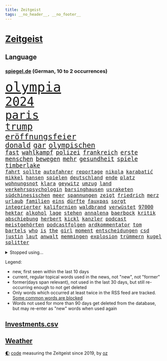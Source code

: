 ```yaml
---
title: Zeitgeist
tags: __no_header__, __no_footer__
---
```


# [Zeitgeist](https://oliz.io/zeitgeist/)

## Language

<h3><a href="https://www.spiegel.de" target="_blank">spiegel.de</a> (German, 10 to 2 occurrences)</h3>
<p style="font-family:monospace">
<span style="font-size:32pt"><a href="news_links.html#olympia" class="current">olympia</a></span>
<br>
<span style="font-size:29pt"><a href="news_links.html#2024" class="current">2024</a></span>
<br>
<span style="font-size:27pt"><a href="news_links.html#paris" class="current">paris</a></span>
<br>
<span style="font-size:22pt"><a href="news_links.html#trump" class="current">trump</a></span>
<br>
<span style="font-size:19pt"><a href="news_links.html#eröffnungsfeier" class="current">eröffnungsfeier</a></span>
<br>
<span style="font-size:17pt"><a href="news_links.html#donald" class="current">donald</a></span>
<span style="font-size:17pt"><a href="news_links.html#gar" class="current">gar</a></span>
<span style="font-size:17pt"><a href="news_links.html#olympischen" class="current">olympischen</a></span>
<br>
<span style="font-size:14pt"><a href="news_links.html#fast" class="current">fast</a></span>
<span style="font-size:14pt"><a href="news_links.html#wahlkampf" class="current">wahlkampf</a></span>
<span style="font-size:14pt"><a href="news_links.html#polizei" class="current">polizei</a></span>
<span style="font-size:14pt"><a href="news_links.html#frankreich" class="current">frankreich</a></span>
<span style="font-size:14pt"><a href="news_links.html#erste" class="current">erste</a></span>
<span style="font-size:14pt"><a href="news_links.html#menschen" class="current">menschen</a></span>
<span style="font-size:14pt"><a href="news_links.html#bewegen" class="current">bewegen</a></span>
<span style="font-size:14pt"><a href="news_links.html#mehr" class="current">mehr</a></span>
<span style="font-size:14pt"><a href="news_links.html#gesundheit" class="current">gesundheit</a></span>
<span style="font-size:14pt"><a href="news_links.html#spiele" class="current">spiele</a></span>
<span style="font-size:14pt"><a href="news_links.html#timberlake" class="current">timberlake</a></span>
<br>
<span style="font-size:12pt"><a href="news_links.html#fahrt" class="current">fahrt</a></span>
<span style="font-size:12pt"><a href="news_links.html#sollte" class="current">sollte</a></span>
<span style="font-size:12pt"><a href="news_links.html#autofahrer" class="current">autofahrer</a></span>
<span style="font-size:12pt"><a href="news_links.html#reportage" class="new">reportage</a></span>
<span style="font-size:12pt"><a href="news_links.html#nikola" class="new">nikola</a></span>
<span style="font-size:12pt"><a href="news_links.html#karabatić" class="new">karabatić</a></span>
<span style="font-size:12pt"><a href="news_links.html#mikkel" class="new">mikkel</a></span>
<span style="font-size:12pt"><a href="news_links.html#hansen" class="new">hansen</a></span>
<span style="font-size:12pt"><a href="news_links.html#spielen" class="current">spielen</a></span>
<span style="font-size:12pt"><a href="news_links.html#deutschland" class="current">deutschland</a></span>
<span style="font-size:12pt"><a href="news_links.html#ende" class="current">ende</a></span>
<span style="font-size:12pt"><a href="news_links.html#platz" class="current">platz</a></span>
<span style="font-size:12pt"><a href="news_links.html#wohnungsnot" class="current">wohnungsnot</a></span>
<span style="font-size:12pt"><a href="news_links.html#klara" class="new">klara</a></span>
<span style="font-size:12pt"><a href="news_links.html#geywitz" class="new">geywitz</a></span>
<span style="font-size:12pt"><a href="news_links.html#umzug" class="current">umzug</a></span>
<span style="font-size:12pt"><a href="news_links.html#land" class="current">land</a></span>
<span style="font-size:12pt"><a href="news_links.html#verkehrspsychologin" class="new">verkehrspsychologin</a></span>
<span style="font-size:12pt"><a href="news_links.html#barsinghausen" class="new">barsinghausen</a></span>
<span style="font-size:12pt"><a href="news_links.html#usraketen" class="new">usraketen</a></span>
<span style="font-size:12pt"><a href="news_links.html#südchinesischen" class="current">südchinesischen</a></span>
<span style="font-size:12pt"><a href="news_links.html#meer" class="current">meer</a></span>
<span style="font-size:12pt"><a href="news_links.html#spannungen" class="current">spannungen</a></span>
<span style="font-size:12pt"><a href="news_links.html#zeigt" class="current">zeigt</a></span>
<span style="font-size:12pt"><a href="news_links.html#friedrich" class="current">friedrich</a></span>
<span style="font-size:12pt"><a href="news_links.html#merz" class="current">merz</a></span>
<span style="font-size:12pt"><a href="news_links.html#urlaub" class="current">urlaub</a></span>
<span style="font-size:12pt"><a href="news_links.html#familien" class="current">familien</a></span>
<span style="font-size:12pt"><a href="news_links.html#eins" class="current">eins</a></span>
<span style="font-size:12pt"><a href="news_links.html#dürfte" class="current">dürfte</a></span>
<span style="font-size:12pt"><a href="news_links.html#fauxpas" class="new">fauxpas</a></span>
<span style="font-size:12pt"><a href="news_links.html#sorgt" class="current">sorgt</a></span>
<span style="font-size:12pt"><a href="news_links.html#integrierter" class="new">integrierter</a></span>
<span style="font-size:12pt"><a href="news_links.html#kalifornien" class="current">kalifornien</a></span>
<span style="font-size:12pt"><a href="news_links.html#waldbrand" class="current">waldbrand</a></span>
<span style="font-size:12pt"><a href="news_links.html#verwüstet" class="current">verwüstet</a></span>
<span style="font-size:12pt"><a href="news_links.html#97000" class="new">97000</a></span>
<span style="font-size:12pt"><a href="news_links.html#hektar" class="current">hektar</a></span>
<span style="font-size:12pt"><a href="news_links.html#alkohol" class="current">alkohol</a></span>
<span style="font-size:12pt"><a href="news_links.html#lage" class="current">lage</a></span>
<span style="font-size:12pt"><a href="news_links.html#stehen" class="current">stehen</a></span>
<span style="font-size:12pt"><a href="news_links.html#annalena" class="current">annalena</a></span>
<span style="font-size:12pt"><a href="news_links.html#baerbock" class="current">baerbock</a></span>
<span style="font-size:12pt"><a href="news_links.html#kritik" class="current">kritik</a></span>
<span style="font-size:12pt"><a href="news_links.html#abschiebung" class="current">abschiebung</a></span>
<span style="font-size:12pt"><a href="news_links.html#herbert" class="current">herbert</a></span>
<span style="font-size:12pt"><a href="news_links.html#kickl" class="new">kickl</a></span>
<span style="font-size:12pt"><a href="news_links.html#kanzler" class="current">kanzler</a></span>
<span style="font-size:12pt"><a href="news_links.html#podcast" class="current">podcast</a></span>
<span style="font-size:12pt"><a href="news_links.html#meistgehörten" class="new">meistgehörten</a></span>
<span style="font-size:12pt"><a href="news_links.html#podcastfolgen" class="new">podcastfolgen</a></span>
<span style="font-size:12pt"><a href="news_links.html#ardkommentator" class="new">ardkommentator</a></span>
<span style="font-size:12pt"><a href="news_links.html#tom" class="current">tom</a></span>
<span style="font-size:12pt"><a href="news_links.html#bartels" class="current">bartels</a></span>
<span style="font-size:12pt"><a href="news_links.html#who" class="current">who</a></span>
<span style="font-size:12pt"><a href="news_links.html#is" class="current">is</a></span>
<span style="font-size:12pt"><a href="news_links.html#the" class="current">the</a></span>
<span style="font-size:12pt"><a href="news_links.html#girl" class="current">girl</a></span>
<span style="font-size:12pt"><a href="news_links.html#moment" class="current">moment</a></span>
<span style="font-size:12pt"><a href="news_links.html#entscheidungen" class="current">entscheidungen</a></span>
<span style="font-size:12pt"><a href="news_links.html#csd" class="current">csd</a></span>
<span style="font-size:12pt"><a href="news_links.html#justin" class="current">justin</a></span>
<span style="font-size:12pt"><a href="news_links.html#laut" class="current">laut</a></span>
<span style="font-size:12pt"><a href="news_links.html#anwalt" class="current">anwalt</a></span>
<span style="font-size:12pt"><a href="news_links.html#memmingen" class="current">memmingen</a></span>
<span style="font-size:12pt"><a href="news_links.html#explosion" class="current">explosion</a></span>
<span style="font-size:12pt"><a href="news_links.html#trümmern" class="current">trümmern</a></span>
<span style="font-size:12pt"><a href="news_links.html#kugel" class="current">kugel</a></span>
<span style="font-size:12pt"><a href="news_links.html#splitter" class="new">splitter</a></span>
</p>
<details>
<summary>Stopped using...</summary>
<p class="former" style="font-size:12pt">
gefordert(1375) elfmeter(1374) entdeckte(1374) funktionieren(1373) gründer(1373) kassiert(1373) arsenal(1372) gewissen(1372) steigende(1372) wechseln(1372) 2017(1371) coronakrise(1371) führerschein(1371) kritisierte(1371) landkreis(1371) respekt(1371) räumen(1371) strafen(1371) eng(1370) gemeldet(1370) radikal(1370) raum(1370) vergeblich(1370) verlängerung(1370) angeblichen(1369) mittelmeer(1369) paul(1369) richten(1369) vermuten(1369) verurteilte(1369) österreichische(1369) überlebte(1369) energien(1368) hinterher(1368) polens(1368) positionen(1368) schiff(1368) betreiber(1367) geflüchteten(1367) ifoinstitut(1367) leipzig(1367) übergeben(1367) aufnahmen(1366) bundesländer(1366) kriminellen(1366) seitdem(1366) senat(1366) 33(1365) 37(1365) angekommen(1365) dreimal(1365) eingesetzt(1365) golf(1365) regt(1365) armut(1364) aufgehoben(1364) beschluss(1364) bitten(1364) dramatisch(1364) freiheit(1364) geburt(1364) litauen(1364) remis(1364) zurzeit(1364) trennung(1363) drastisch(1362) kämpfe(1362) teilnehmer(1361) wiederholt(1361) außen(1360) daher(1360) system(1360) einreisen(1359) half(1359) kräftig(1359) oliver(1359) frachter(1358) unglück(1358) rassistischen(1357) störung(1357) vorstoß(1357) antisemitismus(1356) gekauft(1356) nutzer(1356) affäre(1355) brite(1355) ausgeliefert(1354) gaben(1354) hielten(1354) republik(1354) torhüter(1354) wachstum(1354) änderungen(1353) auflagen(1350) beklagt(1350) aufarbeitung(1349) eigenes(1348) enge(1348) beitrag(1344) holocaust(1344) laufenden(1343) leider(1343) uni(1343) dran(1342) entschuldigung(1339) vorwürfen(1337) pleite(1335) uhaft(1329) afrikas(1328) geblieben(1327) dauert(1325) überfordert(1325) erhöhung(1324) herausforderungen(1321) armen(1318) plattform(1315) regelmäßig(1298) sachen(1290) estland(1245) zusammenbruch(1234) lediglich(1155) arbeitsmarkt(1144) 38(1140) cup(1094) jinping(1062) gestern(1056) jahrzehnt(1051) gewohnt(1042) nachmittag(1039) befreiung(1034) hawaii(1034) irritiert(1028) offene(1024) dokumentiert(1016) kursieren(1010) bekräftigt(1006) abkommen(1002) ostdeutschland(985) ampelparteien(984) schülerin(981) fußballs(966) vatikan(965) akw(953) sank(942) möchten(934) öffentlichrechtlichen(934) bundesinnenministerin(925) bat(919) verringern(908) verkündete(907) explosionen(900) spaltung(896) afrikanischen(888) gezwungen(888) lohnen(883) verwaltung(872) samt(867) gelöst(854) künstlerin(840) gefangenschaft(839) günstiger(836) dilemma(828) günstige(828) erlauben(826) durchsuchen(817) klopp(803) perfekte(800) hammer(797) unterlag(793) harter(792) chefs(775) stockholm(768) ulrich(768) galten(765) sprung(765) veröffentlichen(753) unentschieden(750) osnabrück(748) erlegen(733) kämpferisch(733) folgten(727) rettungsaktion(725) toilette(714) zivile(707) einladung(693) nackt(674) machtmissbrauch(670) irland(651) eingriff(650) knappe(640) wohnungsbau(634) parallel(616) verehrt(616) uskonzern(615) rudi(613) digital(605) bewirken(604) redet(602) singt(602) wirtschaftliche(600) staates(598) einstige(597) ig(597) testet(596) pop(592) technische(589) wechselte(582) steigern(581) kieler(568) rekordhoch(567) leblos(566) renommierte(564) verwendet(564) legendäre(561) völler(561) reichsbürger(560) sachsens(552) ussängerin(551) erleidet(546) christdemokraten(540) freier(539) initiative(535) rauchen(533) startups(532) fahrbahn(531) liebt(529) übers(527) jäger(520) verschleppt(519) richtigen(515) angemeldet(513) panik(512) anzeigen(510) überschattet(506) außergewöhnlich(501) merklich(497) gedanken(496) wendepunkt(490) gala(489) 15jähriger(488) kassen(487) ungeklärt(482) ferrari(477) erfolgen(475) asylpolitik(472) genaue(470) baugenehmigungen(466) drohte(458) fluggesellschaften(458) bekämpfung(455) dringt(455) staatsbürger(449) härtere(447) alarmbereitschaft(445) urlauber(444) kolleginnen(442) horror(440) ikone(439) vollem(433) kretschmer(430) 15jährige(426) strompreise(425) rechtskräftig(423) filmbranche(422) florenz(422) prognostiziert(422) erregt(421) südkoreas(420) iphones(412) naturschutz(407) ausschließen(405) einwanderung(405) treu(399) indischer(395) 77(389) defensive(386) stellvertretende(378) ankunft(376) stellenabbau(370) luka(369) beschloss(365) csuchef(365) travis(365) gerichts(364) surfen(356) einzuführen(355) lagen(355) bewaffnete(354) vormittag(354) football(353) varianten(350) islamistische(348) mancher(347) teuerste(345) britney(344) spears(344) margot(340) kindesmissbrauch(334) verglichen(330) debütant(329) hartes(327) wolff(326) verkehrsunfall(324) afdchef(321) sichergestellt(321) trendwende(319) jüdisches(318) beute(317) us(317) 03(316) tisch(315) astronomen(311) kabine(311) year(310) zypern(310) ködern(308) bbc(306) elektroauto(304) mittelfeld(304) harmlos(303) rückenschmerzen(303) besserung(299) 12000(298) heutzutage(296) wehrpflicht(296) glänzt(293) toptalent(293) appellieren(292) sicherheitslage(291) ständige(291) rage(290) noten(289) holocaustüberlebende(288) antisemitischer(287) getöteter(287) massenproteste(287) verliebt(287) einander(286) singen(286) sanitäter(285) rief(283) verheiratet(282) rekordzahl(281) verdrängt(281) duo(280) eustaaten(280) fracht(277) historikerin(276) kelce(273) tabellenführung(273) usrepräsentantenhaus(271) würgen(268) beschießen(267) tanzen(267) wilde(267) höchster(266) streifenwagen(266) versuche(266) kriegen(264) regierungserklärung(258) schmerzen(258) wenden(258) überraschende(258) migrationshintergrund(257) sofia(257) kundgebung(256) mohammadi(256) option(250) wild(250) bezahlkarte(248) schwaben(247) tipp(245) kritischer(243) mangelt(243) flensburg(242) fdppolitikerin(241) warnstreik(240) perry(239) unrwa(239) crown(238) topmanager(238) unterschätzt(238) doppelter(235) 29jähriger(234) veränderung(234) ausschlussverfahren(232) torjäger(232) ukrainehilfe(231) erfolgsserie(230) turnieren(230) ampelpartner(229) gibt’s(229) netflixserie(229) student(229) thailändische(229) eigenem(228) benedikt(224) kündigungen(224) besorgniserregend(220) stanley(218) golden(217) robbie(215) ausgleich(214) argentinischen(213) unruhen(213) zweikampf(213) ausgenommen(212) erfinder(208) misshandlungen(208) zielen(207) flugreisende(205) erfuhr(202) eingezogen(201) natopartnern(200) gleichgeschlechtliche(199) füllen(197) stromausfall(197) umfangreiche(197) verstößt(197) ermittlungsverfahren(196) inspirieren(196) österreicher(195) grant(194) aktiviert(192) geschützt(192) 28(191) gebrannt(190) on(190) platzen(190) therapien(190) verfügt(189) anwendung(188) heer(188) hochwasser(187) rammte(187) spiegelkorrespondentin(184) 1997(183) dreistelligen(183) brandenburgischen(182) schröders(182) unbestimmte(181) haftanstalt(180) kinderpornografie(180) rutscht(179) triumphieren(179) niemals(178) sendet(176) arbeitsminister(174) trotzt(174) rekordniveau(173) ehren(171) stromausfälle(170) elisabeth(169) landwirt(169) prozessbeginn(169) single(169) ausgang(168) kanadische(168) mona(168) privates(168) ausgrenzung(167) gepäck(167) protestierende(166) sommermärchen(166) sony(166) kapitulation(165) kinos(165) teamchef(165) alarmierte(164) bodenpersonal(163) zugunglück(163) zweifache(163) fehlenden(162) mehrjährige(162) milch(162) marlene(161) allgegenwärtig(160) erhöhte(160) gegenmaßnahmen(159) gestalt(159) piloten(157) leichnam(156) sophie(156) zurückziehen(156) parkinson(155) go(154) karriereende(154) politikum(154) demonstrierten(153) great(153) korallenriffe(153) lamar(153) aufgespürt(151) grausamen(151) plänen(151) bunte(150) populisten(149) rod(149) philippe(148) gegenentwurf(147) ios(147) riefen(147) unterrichtet(147) bitcoins(146) deutschem(146) eugipfel(146) gerügt(146) anonymer(145) meeresgrund(145) zentral(145) 4000(144) verbringen(144) verknüpft(144) ablenkungsmanöver(143) minderjährigen(143) styles(143) regimekritischen(142) einsehen(140) landtagswahl(140) missachtet(140) bildungssystem(139) bundesstraße(139) verschwindet(139) wangerooge(139) zerlegt(139) fraglich(138) klette(138) lösten(138) rettungskräften(138) hard(136) widerstände(136) benennen(135) günter(135) korruptionsvorwürfen(135) kostüm(135) oleksandr(135) augenzeugen(134) unmöglich(134) kartenzahlung(132) 450(131) mitspieler(131) lud(130) sprang(130) handlungen(129) insolvenzen(129) mccartney(129) revolutionsgericht(129) 35jährige(128) academy(128) selbstverständlich(128) verhältnismäßig(128) apples(127) gewalttat(127) labourpartei(127) anschließenden(126) intensive(126) lea(126) seltsamen(126) sumoringer(126) unangenehme(126) umweltministerium(125) bulgarien(124) entlang(124) masse(124) wildtiere(124) vergleichbar(122) beruflich(120) kigenerierte(120) hafens(119) jacht(119) photographer(119) dublin(118) havarie(118) major(118) muslimischen(118) gegenstand(117) gerührt(117) strafrecht(117) tschetschenien(117) cook(116) höchstens(116) spitzenkandidaten(116) vergehens(116) ablösen(114) argumentierte(114) episode(114) sainz(114) verurteilter(114) altersvorsorge(113) bundesamtes(113) laufnewsletter(113) bestandsaufnahme(112) insider(112) ipads(112) raste(112) arbeitsbedingungen(111) auschwitz(111) douglas(110) erkämpft(110) mad(110) verachtung(110) 2003(109) alleinerziehende(109) marschiert(109) orientierung(109) tschechiens(109) mitgründer(108) nominierten(108) sexismus(107) brust(106) lieder(106) untätigkeit(106) vorlage(106) abgebrannt(105) irischen(105) kommentierte(105) oscarpreisträger(105) techkonzerne(105) vermont(105) applaus(104) flüchtlingen(104) kriminalpolizei(104) siri(104) gordon(103) dokumentation(102) katie(102) lärm(102) parlaments(102) school(102) seeweg(102) zaubert(102) dominik(101) gebunden(101) traumtor(101) beier(100) flirten(100) footballstar(100) probefahrt(100) ruhrgebiet(100) katja(99) bestanden(98) gartenkolumne(98) großstädte(98) kasia(98) lenhardt(98) organspende(98) wettbewerbsfähigkeit(98) wurm(98) konvoi(97) paket(97) protestcamp(97) schick(97) strafrechts(97) studien(97) wolken(97) abschrecken(96) bedingung(96) drosten(95) ermutigt(95) ernannt(95) heimeuropameisterschaft(95) rekorde(95) usfernsehen(95) 105(94) bürgerkrieg(94) forum(94) schlüsse(94) unseres(94) verschütteten(94) schämen(93) unfällen(93) 44(92) achtjähriger(92) brachen(92) geburtenrate(92) neoliberalen(92) patzt(92) klimafonds(91) knall(91) leidenschaft(91) motor(91) zulegen(91) angetan(90) erfrischend(90) irrtum(90) assistentin(89) bierhoff(89) brillierte(89) videoclip(89) arbeitszeit(88) baerbocks(88) empfehlenswert(88) eroller(88) kahn(88) stop(88) bayerischer(87) benachbarten(87) flugbetrieb(87) medizinstudium(87) mitfavorit(87) mobben(87) oxford(87) treibstoff(87) absichern(86) dfbtrikot(86) gewertet(86) kirchen(86) memoir(86) scham(86) tschechische(86) blendend(85) einberufen(85) energieträger(85) frauenfußball(85) konjunkturprognose(85) maryland(85) miniwachstum(85) roy(85) techniken(85) packten(84) erholen(83) grandiosen(83) guillaume(83) millionenverlust(83) sperrung(83) zermatt(83) ärztinnen(83) 17jährigen(82) anhäufen(82) anschläge(82) frische(82) heilt(82) jk(82) potterautorin(82) rowling(82) saharastaub(82) verzerrt(82) baldige(81) bart(81) filmindustrie(81) friedländer(81) initiativen(81) kurdischen(81) verlobung(81) alleinsein(80) anspielungen(80) aufbau(80) beunruhigend(80) entzündete(80) fatale(80) genf(80) großartig(80) narges(80) purem(80) serienkiller(80) akteure(79) bahnstrecke(79) eike(79) einlenken(79) einschränken(79) feigen(79) jerry(79) szenarien(79) unfreiwillig(79) begünstigt(78) geldautomaten(78) södolf(78) süditalien(78) begegnungen(77) fuchs(77) prokopenko(77) furioses(76) lehrte(76) mariupol(76) schleifte(76) spioniert(76) tui(76) zuwachs(76) behoben(75) eukommissarin(75) quält(75) suchtkranke(75) 34jährige(74) bizarr(74) mcdonald’s(74) möller(74) tornados(74) usfinanzministerin(74) veruntreut(74) yellen(74) zeilen(74) arbeitsunfall(73) füchse(73) joker(73) kooperativ(73) parteispitze(73) porzellan(73) psychiatrie(73) psychiatrisches(73) trank(73) worüber(73) bordeaux(72) kriterien(72) mischt(72) revanchiert(72) verfassungsschützer(72) ablauf(71) beeren(71) beitragen(71) morgan(71) russ(71) weigerten(71) zugeschlagen(71) 1987(70) aufgebrochen(70) erliegt(70) hauskauf(70) liedermacher(70) oleksij(70) prämien(70) schmerzmittel(70) signagründer(70) einbrecher(69) immobilienkauf(69) spiegelspitzengespräch(69) verteidigte(69) baseballstar(68) chinareise(68) erdgas(68) flüssen(68) handelsstreit(68) herd(68) kämpften(68) nehammer(68) abbekommen(67) bestritt(67) hollywoodgrößen(67) islam(67) psychotherapeutin(67) verschlossenen(67) weltantidopingagentur(67) abgeschaltet(66) einzuschränken(66) kryptowährung(66) sphären(66) unbekannt(66) überschwänglich(66) durchquert(65) gebäudes(65) lebensgrundlage(65) unterhält(65) virologe(65) wovor(65) övp(65) integrieren(64) konfrontation(64) milliardärin(64) perioden(64) verbessert(64) ü70(64) europäischer(63) iphonekonzern(63) kundschaft(63) liebeserklärung(63) mclarenpilot(63) pazifikinsel(63) revolutioniert(63) starspieler(63) verschuldung(63) bewährte(62) dopingskandal(62) fossiler(62) gender(62) kehren(62) rängen(62) späten(62) titelkandidaten(62) toto(62) wohnungslose(62) afdlandrat(61) dunkelziffer(61) kulturgut(61) sesselmann(61) festgefahren(60) finanzkriminalität(60) heiße(60) schriftstellerverbands(60) unterschätzte(60) vertreibt(60) ölexporte(60) 157(59) erwogen(59) grevesmühlen(59) menstar(59) salehi(59) siemens(59) steigert(59) toomaj(59) versicherungen(59) 145(58) ecken(58) familiären(58) gesellen(58) leitete(58) problematisch(58) sonnensystems(58) ausgepackt(57) defizite(57) entmutigen(57) europäisches(57) hauptdarsteller(57) marvin(57) wandte(57) enthüllungen(56) rtvs(56) typisches(56) umweltauflagen(56) usunis(56) vermitteln(56) vors(56) wundern(56) öffentlichrechtliche(56) überflutete(56) bluthund(55) getrübt(55) havarien(55) kadyrow(55) naruhito(55) propalästinensisches(55) ramsan(55) tank(55) topteam(55) tschetschenenführer(55) zuzutrauen(55) drittstaaten(54) erektionsstörungen(54) genehmigen(54) kalifat(54) kohls(54) sciences(54) sechsjährigen(54) streumunition(54) beheben(53) erdabgewandten(53) erdabgewandter(53) eugesetz(53) joseph(53) rosen(53) wasserfälle(53) bahnstreiks(52) goldener(52) kigeneriert(52) lilly(52) mix(52) schulleitung(52) unterzeichnen(52) verschärfung(52) autonomes(51) erarbeitet(51) leclerc(51) mister(51) polizeiangaben(51) reichsbürgerprozess(51) schärferes(51) streams(51) tierschutz(51) unbeantwortet(51) brennpunkt(50) darzustellen(50) erzwingen(50) lautstärke(50) planten(50) rentenalter(50) städtetag(50) ultrarechte(50) verletzen(50) bahnhofs(49) freeman(49) gehackt(49) kerstin(49) krankenhausreif(49) niemandem(49) tagelangem(49) aufrüstung(48) baumängeln(48) berlinlichtenberg(48) konsequente(48) seenotretter(48) stromtrassen(48) unterschiedlicher(48) vertraut(48) 95jährige(47) alleinerziehenden(47) barbra(47) nachrufe(47) rowlings(47) streisand(47) unangemessene(47) afrikanische(46) brüche(46) entwirft(46) quadratmeter(46) slowenien(46) somit(46) typischen(46) bundesligaprofi(45) drake(45) kendrick(45) musikindustrie(45) optimale(45) rocky(45) ankommende(44) radfahren(44) rosa(44) toxisch(44) trashtv(44) unverantwortlich(44) zwingend(44) 53jährige(43) 66(43) aufwendig(43) gehörenden(43) griechischen(43) häuft(43) saugt(43) sprengen(43) digitalkonzerne(42) familienpodcast(42) offenbarte(42) protein(42) streamer(42) beherrschen(41) brandgefahr(41) happy(41) macs(41) neukaledonien(41) plünderungen(41) republikanerin(41) verschwundenem(41) weicht(41) 1996(40) babbel(40) bestellte(40) datenschutz(40) eishockeystar(40) fähren(40) lebensraum(40) sturzfluten(40) unwohlsein(40) überraschungsauftritt(40) anlocken(39) plädoyer(39) teurere(39) tinder(39) eröffnungsspiel(38) leopard2panzer(38) nhl(38) retourkutsche(38) seriöse(38) siege(38) tomatensauce(38) buhrufen(37) fu(37) überseegebiet(37) bildungsungerechtigkeit(36) für(36) spielzeit(36) 1800(35) albanien(35) association(35) comebacks(35) ereignisse(35) fälschungen(35) griechische(35) haverbeck(35) klimawandels(35) schoigu(35) staatsbesuch(35) tennet(35) toilettengang(35) besteigt(34) digitalwährung(34) kampfansage(34) sonderzölle(34) ussoldat(34) abneigung(33) dwd(33) erahnen(33) kolonialen(33) normaler(33) sexualstraftäter(33) socialmediastar(33) zelebriert(33) anhaltenden(32) beeinträchtigt(32) jahrhunderten(32) kürzung(32) listen(32) rettungsteams(32) scharfen(32) traurige(32) women(32) bedrohte(31) führer(31) kriegskabinett(31) reeperbahn(31) seitenlinie(31) wunderbar(31) alkoholisiert(30) appellierte(30) ausschließlich(30) d'agostino(30) getrennte(30) heiner(30) konzernchefs(30) saurier(30) spazieren(30) beißen(29) erlöste(29) erntehelfer(29) europawahlkampf(29) gantz(29) reichsbürgergruppe(29) übte(29) abdankung(28) ansiedeln(28) bestsellerautorin(28) diebstahls(28) einzustellen(28) fluch(28) fußballtrainer(28) golfprofi(28) hergang(28) kindersitze(28) klammen(28) überwindung(28) beeindrucken(27) datingplattform(27) erdrutsches(27) lesben(27) militäraktion(27) staatsbürgerschaft(27) syltvideo(27) trinkgeld(27) verbrennungsmotors(27) freundliches(26) liebende(26) misserfolge(26) philharmoniker(26) popularität(26) unfalls(26) wackeln(26) wertvollste(26) food(25) logo(25) nahelegen(25) schutzsuchenden(25) verbringt(25) chang'e6(24) foster(24) jodie(24) redaktion(24) rheinlandpfälzischen(24) schauspielerei(24) shania(24) spielklasse(24) twain(24) ausgebuht(23) billboard(23) chirurgie(23) einzelkritik(23) fremdelt(23) linkenchefin(23) vereint(23) verspätet(23) vogtland(23) zurücktreten(23) angelina(22) brad(22) damalige(22) elektrofahrzeuge(22) intensiver(22) jolie(22) mitleid(22) pitt(22) popqueen(22) traurigen(22) wehrhaft(22) zusammenhängt(22) bestohlen(21) dfbsportdirektor(21) lockte(21) einreiseverbot(20) horrende(20) köster(20) maier(20) nachtzug(20) nachtzüge(20) rechtspopulist(20) lohn(19) stadiondach(19) 128(18) benny(18) gegnerin(18) leeren(18) stream(18) gefangen(17) indische(17) länderspiel(17) youtuber(17) örtlich(17) achte(16) brüllten(16) camilla(16) knast(16) lewandowski(16) usstreitkräfte(16) versunken(16) ähnliches(16) anfragen(15) atem(15) auktionshaus(15) durchzusetzen(15) füllkrug(15) naomi(15) niclas(15) trumpverbündete(15) verabschiedete(15) aufwendigen(14) elementarschäden(14) kommunal(14) pflichtversicherung(14) schockierend(14) spiegelbildungsnewsletter(14) städtetrip(14) 1960(13) entlädt(13) geiselnehmer(13) aufenthaltserlaubnis(12) beliebten(12) finalserie(12) reihen(12) reisetipps(12) schädliche(12) emgruppe(11) kleinstparteien(11) örtliche(11)
</p>
</details>
<p>Legend:
<ul>
<li><span class="new">new</span>, first seen within the last 10 days</li>
<li><span class="current">current</span>, regular topical words used in the news, not "new", not "former"</li>
<li><span class="former">former(days span relevant)</span>, not used in the last 30 days, but still re-occurring enough to not get deleted</li>
<li>Only words which occurred at least twice in the RSS feed are tracked. <a href="language/filters.py">Some common words are blocked</a></li>
<li>Words not used for more than 90 days get deleted from the database, but may re-enter as "new" words when used again</li>
</ul>
</p>

## [Investments](investments.html)[.csv](investments.csv)

## [Weather](weather.html)

<footer>
<a href="javascript:toggleTheme()" class="nav">🌓</a>
<a href="https://github.com/ooz/zeitgeist">code</a> measuring the Zeitgeist since 2019, by <a href="https://oliz.io">oz</a>
</footer>
